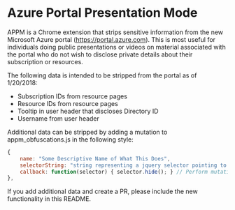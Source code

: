 # Azure Portal Presentation Mode
APPM is a Chrome extension that strips sensitive information from the new Microsoft Azure portal (https://portal.azure.com). This is most useful for individuals doing public presentations or videos on material associated with the portal who do not wish to disclose private details about their subscription or resources.

The following data is intended to be stripped from the portal as of 1/20/2018:
- Subscription IDs from resource pages
- Resource IDs from resource pages
- Tooltip in user header that discloses Directory ID
- Username from user header

Additional data can be stripped by adding a mutation to appm_obfuscations.js in the following style:

```javascript
{
	name: "Some Descriptive Name of What This Does",
	selectorString: "string representing a jquery selector pointing to the element that is watched for changes and subsequently passed into the callback",
	callback: function(selector) { selector.hide(); } // Perform mutation here, the selector will be the result of selectorString, above
},
```

If you add additional data and create a PR, please include the new functionality in this README.
